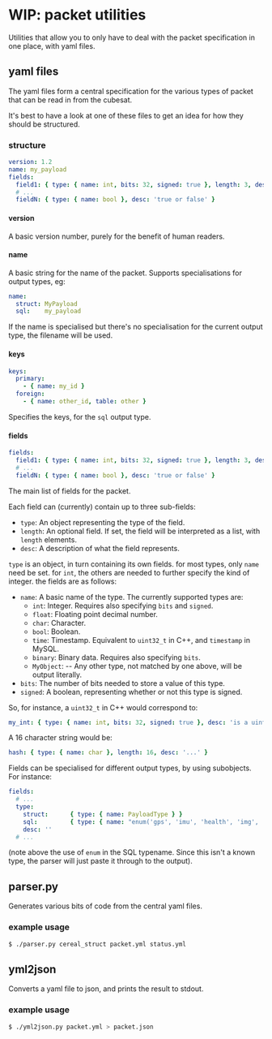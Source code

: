 # WIP: packet utilities

Utilities that allow you to only have to deal with the packet specification in
one place, with yaml files.

## yaml files

The yaml files form a central specification for the various types of packet that
can be read in from the cubesat.

It's best to have a look at one of these files to get an idea for how they
should be structured.

### structure

```yaml
version: 1.2
name: my_payload
fields:
  field1: { type: { name: int, bits: 32, signed: true }, length: 3, desc: '3 numbers' }
  # ...
  fieldN: { type: { name: bool }, desc: 'true or false' }
```

#### version

A basic version number, purely for the benefit of human readers.

#### name

A basic string for the name of the packet. Supports specialisations for output
types, eg:

```yaml
name:
  struct: MyPayload
  sql:    my_payload
```

If the name is specialised but there's no specialisation for the current output
type, the filename will be used.

#### keys

```yaml
keys:
  primary:
    - { name: my_id }
  foreign:
    - { name: other_id, table: other }
```

Specifies the keys, for the `sql` output type.

#### fields

```yaml
fields:
  field1: { type: { name: int, bits: 32, signed: true }, length: 3, desc: '3 numbers' }
  # ...
  fieldN: { type: { name: bool }, desc: 'true or false' }
```

The main list of fields for the packet.

Each field can (currently) contain up to three sub-fields:

* `type`: An object representing the type of the field.
* `length`: An optional field. If set, the field will be interpreted as a list,
with `length` elements.
* `desc`: A description of what the field represents.

`type` is an object, in turn containing its own fields. for most types, only
`name` need be set. for `int`, the others are needed to further specify the
kind of integer. the fields are as follows:

* `name`: A basic name of the type. The currently supported types are:
  * `int`: Integer. Requires also specifying `bits` and `signed`.
  * `float`: Floating point decimal number.
  * `char`: Character.
  * `bool`: Boolean.
  * `time`: Timestamp. Equivalent to `uint32_t` in C++, and `timestamp` in
  MySQL.
  * `binary`: Binary data. Requires also specifying `bits`.
  * `MyObject`: -- Any other type, not matched by one above, will be output
  literally.
* `bits`: The number of bits needed to store a value of this type.
* `signed`: A boolean, representing whether or not this type is signed.

So, for instance, a `uint32_t` in C++ would correspond to:

```yaml
my_int: { type: { name: int, bits: 32, signed: true }, desc: 'is a uint32_t' }
```

A 16 character string would be:

```yaml
hash: { type: { name: char }, length: 16, desc: '...' }
```

Fields can be specialised for different output types, by using subobjects. For
instance:

```yaml
fields:
  # ...
  type:
    struct:      { type: { name: PayloadType } }
    sql:         { type: { name: "enum('gps', 'imu', 'health', 'img', 'config')" } }
    desc: ''
  # ...
```

(note above the use of `enum` in the SQL typename. Since this isn't a known
type, the parser will just paste it through to the output).

## parser.py

Generates various bits of code from the central yaml files.

### example usage

```bash
$ ./parser.py cereal_struct packet.yml status.yml
```

## yml2json

Converts a yaml file to json, and prints the result to stdout.

### example usage

```bash
$ ./yml2json.py packet.yml > packet.json
```
